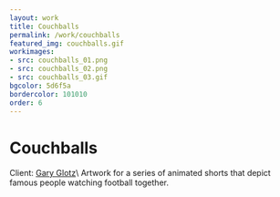 ```yaml
---
layout: work
title: Couchballs
permalink: /work/couchballs
featured_img: couchballs.gif
workimages:
- src: couchballs_01.png
- src: couchballs_02.png
- src: couchballs_03.gif
bgcolor: 5d6f5a
bordercolor: 101010
order: 6
---
```


# Couchballs 

Client: [Gary Glotz](www.gary-glotz.de)\\
Artwork for a series of animated shorts that depict famous people watching football together.